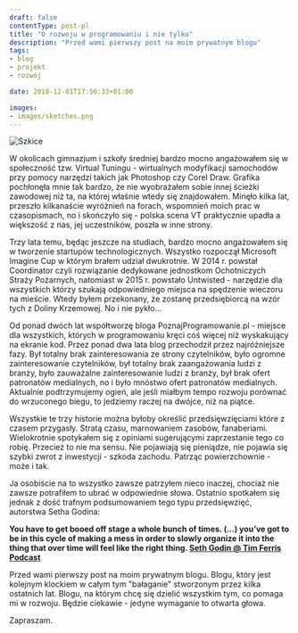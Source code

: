 ```yaml
---
draft: false
contentType: post-pl
title: "O rozwoju w programowaniu i nie tylko"
description: "Przed wami pierwszy post na moim prywatnym blogu"
tags:
- blog
- projekt
- rozwój

date: 2018-12-01T17:56:33+01:00

images:
- images/sketches.png
---
```


![Szkice](/images/sketches.png)

W okolicach gimnazjum i szkoły średniej bardzo mocno angażowałem się w społeczność tzw. Virtual Tuningu - wirtualnych modyfikacji samochodów przy pomocy narzędzi takich jak Photoshop czy Corel Draw. Grafika pochłonęła mnie tak bardzo, że nie wyobrażałem sobie innej ścieżki zawodowej niż ta, na której właśnie wtedy się znajdowałem. Minęło kilka lat, przeszło kilkanaście wyróżnień na forach, wspomnień moich prac w czasopismach, no i skończyło się - polska scena VT praktycznie upadła a większość z nas, jej uczestników, poszła w inne strony.

Trzy lata temu, będąc jeszcze na studiach, bardzo mocno angażowałem się w tworzenie startupów technologicznych. Wszystko rozpoczął Microsoft Imagine Cup w którym brałem udział dwukrotnie. W 2014 r. powstał Coordinator czyli rozwiązanie dedykowane jednostkom Ochotniczych Straży Pożarnych, natomiast w 2015 r. powstało Untwisted - narzędzie dla wszystkich którzy szukają odpowiedniego miejsca na spędzenie wieczoru na mieście. Wtedy byłem przekonany, że zostanę przedsiębiorcą na wzór tych z Doliny Krzemowej. No i nie pykło…

Od ponad dwóch lat współtworzę bloga PoznajProgramowanie.pl - miejsce dla wszystkich, których w programowaniu kręci coś więcej niż wyskakujący na ekranie kod. Przez ponad dwa lata blog przechodził przez najróżniejsze fazy. Był totalny brak zainteresowania ze strony czytelników, było ogromne zainteresowanie czytelników, był totalny brak zaangażowania ludzi z branży, było zauważalne zainteresowanie ludzi z branży, był brak ofert patronatów medialnych, no i było mnóstwo ofert patronatów medialnych. Aktualnie podtrzymujemy ogień, ale jeśli miałbym tempo rozwoju porównać do wrzuconego biegu, to jedziemy raczej na dwójce, niż na piątce.

Wszystkie te trzy historie można byłoby określić przedsięwzięciami które z czasem przygasły. Stratą czasu, marnowaniem zasobów, fanaberiami. Wielokrotnie spotykałem się z opiniami sugerującymi zaprzestanie tego co robię. Przecież to nie ma sensu. Nie pojawiają się pieniądze, nie pojawia się szybki zwrot z inwestycji - szkoda zachodu. Patrząc powierzchownie - może i tak.

Ja osobiście na to wszystko zawsze patrzyłem nieco inaczej, chociaż nie zawsze potrafiłem to ubrać w odpowiednie słowa. Ostatnio spotkałem się jednak z dość trafnym podsumowaniem tego typu przedsięwzięć, autorstwa Setha Godina:

**You have to get booed off stage a whole bunch of times. (...) you’ve got to be in this cycle of making a mess in order to slowly organize it into the thing that over time will feel like the right thing. [Seth Godin @ Tim Ferris Podcast](https://tim.blog/2018/11/01/seth-godin-this-is-marketing/)**

Przed wami pierwszy post na moim prywatnym blogu. Blogu, który jest kolejnym klockiem w całym tym "bałaganie" stworzonym przez kilka ostatnich lat. Blogu, na którym chcę się dzielić wszystkim tym, co pomaga mi w rozwoju. Będzie ciekawie - jedyne wymaganie to otwarta głowa.

Zapraszam.

